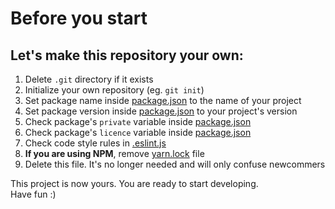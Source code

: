# Before you start

## Let's make this repository your own:

1. Delete `.git` directory if it exists
2. Initialize your own repository (eg. `git init`)
3. Set package name inside [package.json](../../package.json) to the name of your project
4. Set package version inside [package.json](../../package.json) to your project's version
5. Check package's `private` variable inside [package.json](../../package.json)
5. Check package's `licence` variable inside [package.json](../../package.json)
6. Check code style rules in [.eslint.js](../../.eslintrc.js)
7. **If you are using NPM**, remove [yarn.lock](../../yarn.lock) file
8. Delete this file. It's no longer needed and will only confuse newcommers

This project is now yours. You are ready to start developing. \
Have fun :)
